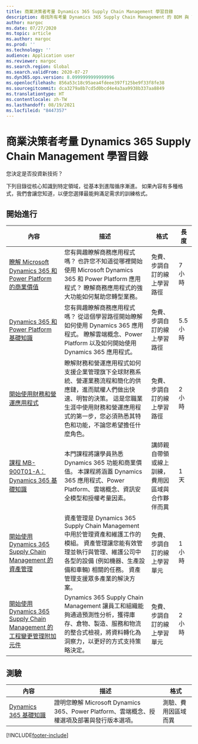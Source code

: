 ```yaml
---
title: 商業決策者考量 Dynamics 365 Supply Chain Management 學習目錄
description: 尋找所有考量 Dynamics 365 Supply Chain Management 的 BDM 與 TDM 訓練選項。
author: margoc
ms.date: 07/27/2020
ms.topic: article
ms.author: margoc
ms.prod: ''
ms.technology: ''
audience: Application user
ms.reviewer: margoc
ms.search.region: Global
ms.search.validFrom: 2020-07-27
ms.dyn365.ops.version: 8.0999999999999996
ms.openlocfilehash: 856a53c18c95aea4fdeee397f125be9f33f8fe38
ms.sourcegitcommit: dca3279a8b7cd5d0bcd4e4a3aa9938b337aa8849
ms.translationtype: HT
ms.contentlocale: zh-TW
ms.lasthandoff: 08/19/2021
ms.locfileid: "8447357"
---
```

# <a name="learning-catalog-for-business-decision-makers-considering-dynamics-365-supply-chain-management"></a>商業決策者考量 Dynamics 365 Supply Chain Management 學習目錄

您決定是否投資新技術？

下列目錄從核心知識到特定領域，從基本到進階循序漸進。 如果內容有多種格式，我們會讓您知道，以便您選擇最能夠滿足需求的訓練格式。

## <a name="get-started"></a>開始進行<a name="get-started"></a>

| 內容 | 描述 | 格式 | 長度 |
|---------|-------------|--------|--------|
| [瞭解 Microsoft Dynamics 365 和 Power Platform 的商業價值](/learn/paths/learn-business-value-of-dynamics-365-and-power-platform/) | 您有興趣瞭解商務應用程式嗎？ 也許您不知道從哪裡開始使用 Microsoft Dynamics 365 和 Power Platform 應用程式？ 瞭解商務應用程式的強大功能如何幫助您轉型業務。 | 免費、步調自訂的線上學習路徑 | 7 小時 |
| [Dynamics 365 和 Power Platform 基礎知識](/learn/paths/dyn-power-plat-bus-app-fundamentals/) | 您有興趣瞭解商務應用程式嗎？ 從這個學習路徑開始瞭解如何使用 Dynamics 365 應用程式。 瞭解雲端概念、Power Platform 以及如何開始使用 Dynamics 365 應用程式。 | 免費、步調自訂的線上學習路徑 | 5.5 小時 |
| [開始使用財務和營運應用程式](/learn/paths/get-started-finance-operations/) | 瞭解財務和營運應用程式如何支援企業管理旗下全球財務系統、營運業務流程和簡化的供應鏈，進而賦權人們做出快速、明智的決策。 這是您職業生涯中使用財務和營運應用程式的第一步，您必須熟悉其特色和功能，不論您希望擔任什麼角色。 | 免費、步調自訂的線上學習路徑 | 2 小時 |
| [課程 MB-900T01-A：Dynamics 365 基礎知識](https://www.microsoft.com/learning/course.aspx?cid=MB-900T01) | 本門課程將讓學員熟悉 Dynamics 365 功能和商業價值。 本課程將涵蓋 Dynamics 365 應用程式、Power Platform、雲端概念、資訊安全模型和授權考量因素。 | 講師親自帶領或線上訓練，費用因區域與合作夥伴而異 | 1 天 |
| [開始使用 Dynamics 365 Supply Chain Management 的資產管理](/learn/modules/get-started-asset-management/index) | 資產管理是 Dynamics 365 Supply Chain Management 中用於管理資產和維護工作的模組。 資產管理讓您能有效管理並執行與管理、維護公司中各型的設備 (例如機器、生產設備和車輛) 相關的任務。 資產管理支援眾多產業的解決方案。 | 免費、步調自訂的線上學習單元 | 1 小時 |
| [開始使用 Dynamics 365 Supply Chain Management 的工程變更管理附加元件](/learn/modules/get-started-engineering-change-management/) | Dynamics 365 Supply Chain Management 讓員工和組織能夠通過預測性分析，獲得庫存、倉物、製造、服務和物流的整合式檢視，將資料轉化為洞察力，以更好的方式支持策略決定。 | 免費、步調自訂的線上學習單元 | 2 小時 |

## <a name="exam"></a>測驗<a name="exam"></a>

| 內容 | 描述 | 格式 |
|---------|-------------|--------|
| [Dynamics 365 基礎知識](/learn/certifications/d365-fundamentals?wt.mc_id=learningredirect_certs-web-wwl) | 證明您瞭解 Microsoft Dynamics 365、Power Platform、雲端概念、授權選項及部署與發行版本選項。 | 測驗、費用因區域而異 |

[!INCLUDE[footer-include](../../includes/footer-banner.md)]